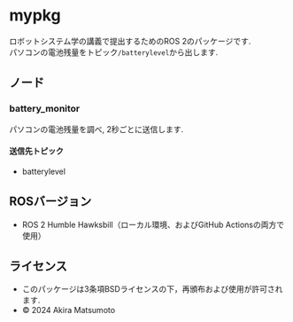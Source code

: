 # mypkg
ロボットシステム学の講義で提出するためのROS 2のパッケージです.  
パソコンの電池残量をトピック```/batterylevel```から出します.
## ノード
### battery_monitor
パソコンの電池残量を調べ, 2秒ごとに送信します.
#### 送信先トピック
- batterylevel
## ROSバージョン
- ROS 2 Humble Hawksbill（ローカル環境、およびGitHub Actionsの両方で使用）
## ライセンス
- このパッケージは3条項BSDライセンスの下，再頒布および使用が許可されます.
- © 2024 Akira Matsumoto
